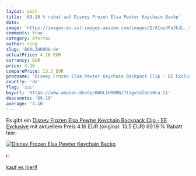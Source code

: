 ```yaml
---
layout: post
title: '69.19 % rabat auf Disney Frozen Elsa Pewter Keychain Backp'
date: 
image: 'https://images-eu.ssl-images-amazon.com/images/I/41uzdFeJk3L._SL200_.jpg'
comments: true
category: ofertas
author: ring
slug: 'B00LIHR0R0-de'
actualPrice: 4.16 EUR
currency: EUR
price: 4.16
comparePrice: 13.5 EUR
prodname: 'Disney Frozen Elsa Pewter Keychain Backpack Clip - EE Exclusive'
country: 'de'
flag: '🇩🇪'
buyurl: 'https://www.amazon.de/dp/B00LIHR0R0/?tag=tolees0ca-21'
descuento: '69.19'
average: '4.16'
---
```


Es gibt ein [Disney Frozen Elsa Pewter Keychain Backpack Clip - EE Exclusive](https://www.amazon.de/dp/B00LIHR0R0/?tag=tolees0ca-21) mit aktuellem Preis 4.16 EUR (original: 13.5 EUR) 69.19 % Rabatt hier:

[![Disney Frozen Elsa Pewter Keychain Backp](https://images-eu.ssl-images-amazon.com/images/I/41uzdFeJk3L._SL200_.jpg)](https://www.amazon.de/dp/B00LIHR0R0/?tag=tolees0ca-21)

ℹ️:


[kauf es hier!!](https://www.amazon.de/dp/B00LIHR0R0/?tag=tolees0ca-21)
